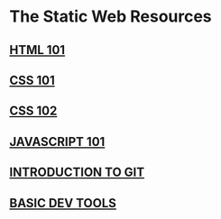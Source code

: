 # The Static Web Resources

## [HTML 101](HTML_101.md)

## [CSS 101](CSS_101.md)

## [CSS 102](CSS_102.md)

## [JAVASCRIPT 101](JAVASCRIPT_101.md)

## [INTRODUCTION TO GIT](INTRODUCTION_GIT.md)

## [BASIC DEV TOOLS](BASIC_DEV_TOOLS.md)
